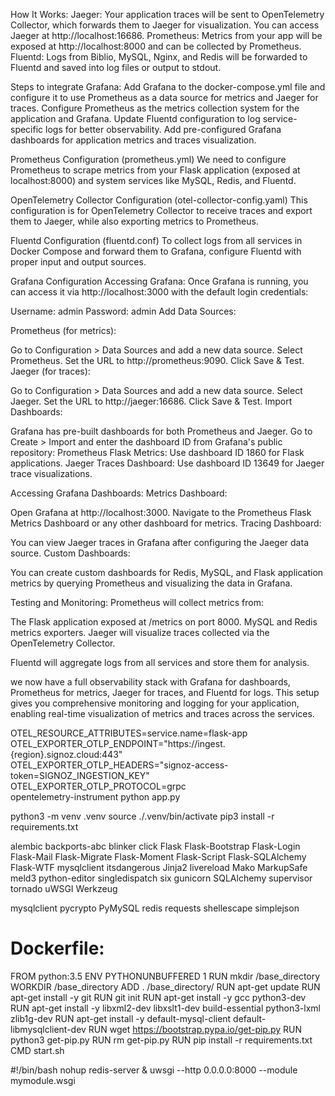 How It Works:
Jaeger: Your application traces will be sent to OpenTelemetry Collector, which forwards them to Jaeger for visualization. You can access Jaeger at http://localhost:16686.
Prometheus: Metrics from your app will be exposed at http://localhost:8000 and can be collected by Prometheus.
Fluentd: Logs from Biblio, MySQL, Nginx, and Redis will be forwarded to Fluentd and saved into log files or output to stdout.

Steps to integrate Grafana:
Add Grafana to the docker-compose.yml file and configure it to use Prometheus as a data source for metrics and Jaeger for traces.
Configure Prometheus as the metrics collection system for the application and Grafana.
Update Fluentd configuration to log service-specific logs for better observability.
Add pre-configured Grafana dashboards for application metrics and traces visualization.


Prometheus Configuration (prometheus.yml)
We need to configure Prometheus to scrape metrics from your Flask application (exposed at localhost:8000) and system services like MySQL, Redis, and Fluentd.

OpenTelemetry Collector Configuration (otel-collector-config.yaml)
This configuration is for OpenTelemetry Collector to receive traces and export them to Jaeger, while also exporting metrics to Prometheus.

Fluentd Configuration (fluentd.conf)
To collect logs from all services in Docker Compose and forward them to Grafana, configure Fluentd with proper input and output sources.

Grafana Configuration
Accessing Grafana: Once Grafana is running, you can access it via http://localhost:3000 with the default login credentials:

Username: admin
Password: admin
Add Data Sources:

Prometheus (for metrics):

Go to Configuration > Data Sources and add a new data source.
Select Prometheus.
Set the URL to http://prometheus:9090.
Click Save & Test.
Jaeger (for traces):

Go to Configuration > Data Sources and add a new data source.
Select Jaeger.
Set the URL to http://jaeger:16686.
Click Save & Test.
Import Dashboards:

Grafana has pre-built dashboards for both Prometheus and Jaeger.
Go to Create > Import and enter the dashboard ID from Grafana's public repository:
Prometheus Flask Metrics: Use dashboard ID 1860 for Flask applications.
Jaeger Traces Dashboard: Use dashboard ID 13649 for Jaeger trace visualizations.



Accessing Grafana Dashboards:
Metrics Dashboard:

Open Grafana at http://localhost:3000.
Navigate to the Prometheus Flask Metrics Dashboard or any other dashboard for metrics.
Tracing Dashboard:

You can view Jaeger traces in Grafana after configuring the Jaeger data source.
Custom Dashboards:

You can create custom dashboards for Redis, MySQL, and Flask application metrics by querying Prometheus and visualizing the data in Grafana.


Testing and Monitoring:
Prometheus will collect metrics from:

The Flask application exposed at /metrics on port 8000.
MySQL and Redis metrics exporters.
Jaeger will visualize traces collected via the OpenTelemetry Collector.

Fluentd will aggregate logs from all services and store them for analysis.



we now have a full observability stack with Grafana for dashboards, Prometheus for metrics, Jaeger for traces, and Fluentd for logs. This setup gives you comprehensive monitoring and logging for your application, enabling real-time visualization of metrics and traces across the services.











OTEL_RESOURCE_ATTRIBUTES=service.name=flask-app \
OTEL_EXPORTER_OTLP_ENDPOINT="https://ingest.{region}.signoz.cloud:443" \
OTEL_EXPORTER_OTLP_HEADERS="signoz-access-token=SIGNOZ_INGESTION_KEY" \
OTEL_EXPORTER_OTLP_PROTOCOL=grpc \
opentelemetry-instrument python app.py



python3 -m venv .venv 
source ./.venv/bin/activate
pip3 install -r requirements.txt



alembic
backports-abc
blinker
click
Flask
Flask-Bootstrap
Flask-Login
Flask-Mail
Flask-Migrate
Flask-Moment
Flask-Script
Flask-SQLAlchemy
Flask-WTF
mysqlclient
itsdangerous
Jinja2
livereload
Mako
MarkupSafe
meld3
python-editor
singledispatch
six
gunicorn
SQLAlchemy
supervisor
tornado
uWSGI
Werkzeug


mysqlclient
pycrypto
PyMySQL
redis
requests
shellescape
simplejson



# Dockerfile:

FROM python:3.5
ENV PYTHONUNBUFFERED 1
RUN mkdir /base_directory
WORKDIR /base_directory
ADD . /base_directory/
RUN apt-get update
RUN apt-get install -y git
RUN git init
RUN apt-get install -y gcc python3-dev
RUN apt-get install -y libxml2-dev libxslt1-dev build-essential python3-lxml zlib1g-dev
RUN apt-get install -y default-mysql-client default-libmysqlclient-dev
RUN wget https://bootstrap.pypa.io/get-pip.py
RUN  python3 get-pip.py
RUN rm get-pip.py
RUN pip install -r requirements.txt
CMD start.sh


#!/bin/bash
nohup redis-server &
uwsgi --http 0.0.0.0:8000 --module mymodule.wsgi